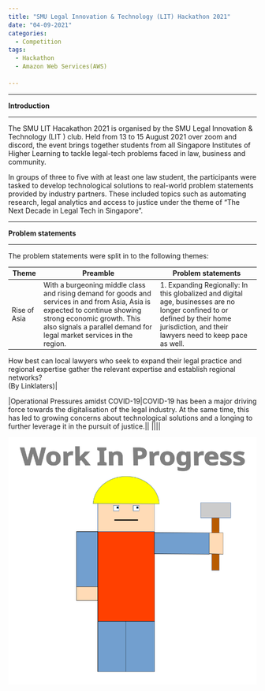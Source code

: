 ```yaml
---
title: "SMU Legal Innovation & Technology (LIT) Hackathon 2021"
date: "04-09-2021"
categories:
  - Competition
tags:
  - Hackathon
  - Amazon Web Services(AWS)

---
```


***

<strong>Introduction</strong>

***
The SMU LIT Hacakathon 2021 is organised by the SMU Legal Innovation & Technology (LIT ) club. Held from 13 to 15 August 2021 over zoom and discord, the event brings together students from all Singapore Institutes of Higher Learning to tackle legal-tech problems faced in law, business and community. 

In groups of three to five with at least one law student, the participants were tasked to develop technological solutions to real-world problem statements provided by industry partners. These included topics such as automating research, legal analytics and access to justice under the theme of “The Next Decade in Legal Tech in Singapore”.

***

<strong>Problem statements</strong>

***
The problem statements were split in to the following themes:

| Theme    | Preamble |Problem statements|
| ----------- | ----------- | ----------- |
|Rise of Asia|With a burgeoning middle class and rising demand for goods and services in and from Asia, Asia is expected to continue showing strong economic growth. This also signals a parallel demand for legal market services in the region.|1. Expanding Regionally: In this globalized and digital age, businesses are no longer confined to or defined by their home jurisdiction, and their lawyers need to keep pace as well.<br>
How best can local lawyers who seek to expand their legal practice and regional
expertise gather the relevant expertise and establish regional networks?<br> (By
Linklaters)|

|Operational Pressures amidst COVID-19|COVID-19 has been a major driving force towards the digitalisation of the legal industry. At the same time, this has led to growing concerns about technological solutions and a longing to further leverage it in the pursuit of justice.||
||||


![WIP](/assets/images/common/WIP.png)